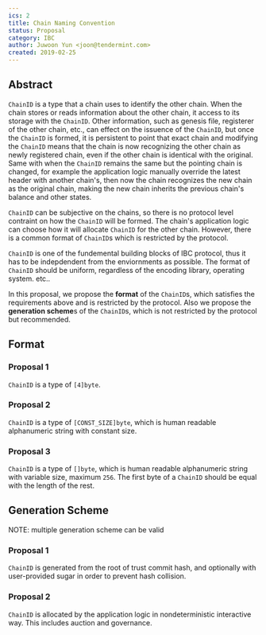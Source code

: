 ```yaml
---
ics: 2
title: Chain Naming Convention
status: Proposal
category: IBC
author: Juwoon Yun <joon@tendermint.com>
created: 2019-02-25
---
```


## Abstract

`ChainID` is a type that a chain uses to identify the other chain. When the chain stores or reads information about the other chain, it access to its storage with the `ChainID`. Other information, such as genesis file, registerer of the other chain, etc., can effect on the issuence of the `ChainID`, but once the `ChainID` is formed, it is persistent to point that exact chain and modifying the `ChainID` means that the chain is now recognizing the other chain as newly registered chain, even if the other chain is identical with the original. Same with when the `ChainID` remains the same but the pointing chain is changed, for example the application logic manually override the latest header with another chain's, then now the chain recognizes the new chain as the original chain, making the new chain inherits the previous chain's balance and other states.

`ChainID` can be subjective on the chains, so there is no protocol level contraint on how the `ChainID` will be formed. The chain's application logic can choose how it will allocate `ChainID` for the other chain. However, there is a common format of `ChainID`s which is restricted by the protocol.
 
`ChainID` is one of the fundemental building blocks of IBC protocol, thus it has to be indepdendent from the enviornments as possible. The format of `ChainID` should be uniform, regardless of the encoding library, operating system. etc..

In this proposal, we propose the **format** of the `ChainID`s, which satisfies the requirements above and is restricted by the protocol. Also we propose the **generation scheme**s of the `ChainID`s, which is not restricted by the protocol but recommended. 

## Format

### Proposal 1

`ChainID` is a type of `[4]byte`. 

### Proposal 2

`ChainID` is a type of `[CONST_SIZE]byte`, which is human readable alphanumeric string with constant size.

### Proposal 3

`ChainID` is a type of `[]byte`, which is human readable alphanumeric string with variable size, maximum `256`. The first byte of a `ChainID` should be equal with the length of the rest.

## Generation Scheme

NOTE: multiple generation scheme can be valid

### Proposal 1

`ChainID` is generated from the root of trust commit hash, and optionally with user-provided sugar in order to prevent hash collision.

### Proposal 2

`ChainID` is allocated by the application logic in nondeterministic interactive way. This includes auction and governance.
